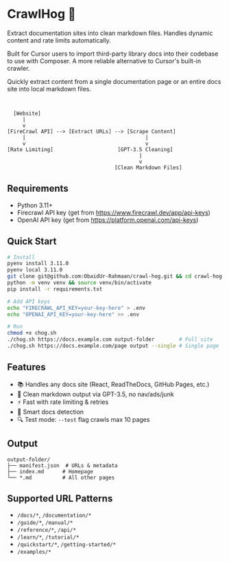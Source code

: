 # CrawlHog 🐗

Extract documentation sites into clean markdown files. Handles dynamic content and rate limits automatically.

Built for Cursor users to import third-party library docs into their codebase to use with Composer. A more reliable alternative to Cursor's built-in crawler.

Quickly extract content from a single documentation page or an entire docs site into local markdown files.

```
                                                                 
                                                                 
  [Website]                                                      
     |                                                           
     v                                                           
[FireCrawl API] --> [Extract URLs] --> [Scrape Content]         
     |                                       |                   
     v                                       v                   
[Rate Limiting]                     [GPT-3.5 Cleaning]          
                                           |                     
                                           v                     
                                   [Clean Markdown Files]        
```

## Requirements

- Python 3.11+
- Firecrawl API key (get from https://www.firecrawl.dev/app/api-keys)
- OpenAI API key (get from https://platform.openai.com/api-keys)

## Quick Start

```bash
# Install
pyenv install 3.11.0
pyenv local 3.11.0
git clone git@github.com:ObaidUr-Rahmaan/crawl-hog.git && cd crawl-hog
python -m venv venv && source venv/bin/activate
pip install -r requirements.txt

# Add API keys
echo "FIRECRAWL_API_KEY=your-key-here" > .env  
echo "OPENAI_API_KEY=your-key-here" >> .env

# Run
chmod +x chog.sh
./chog.sh https://docs.example.com output-folder        # Full site
./chog.sh https://docs.example.com/page output --single # Single page
```

## Features

- 📚 Handles any docs site (React, ReadTheDocs, GitHub Pages, etc.)
- 🧹 Clean markdown output via GPT-3.5, no nav/ads/junk
- ⚡️ Fast with rate limiting & retries
- 🎯 Smart docs detection
- 🔍 Test mode: `--test` flag crawls max 10 pages

## Output

```
output-folder/
├── manifest.json  # URLs & metadata
├── index.md      # Homepage
└── *.md          # All other pages
```

## Supported URL Patterns

- `/docs/*`, `/documentation/*`
- `/guide/*`, `/manual/*`
- `/reference/*`, `/api/*`
- `/learn/*`, `/tutorial/*`
- `/quickstart/*`, `/getting-started/*`
- `/examples/*`